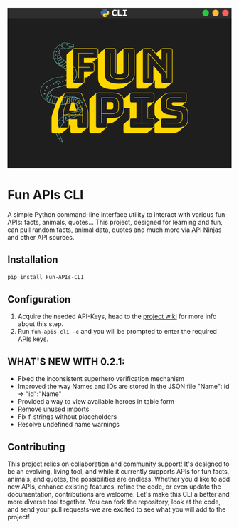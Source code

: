 ![LOGO](https://raw.githubusercontent.com/tahadnan/Fun-APIs-CLI/main/Fun_APIs_logo.png)

# Fun APIs CLI

A simple Python command-line interface utility to interact with various fun APIs: facts, animals, quotes...
This project, designed for learning and fun, can pull random facts, animal data, quotes and much more via API Ninjas and other API sources.

## Installation

```bash
pip install Fun-APIs-CLI
```
## Configuration

1. Acquire the needed API-Keys, head to the [project wiki](https://github.com/tahadnan/Fun-APIs-CLI/wiki) for more info about this step.
2. Run ```fun-apis-cli -c``` and you will be prompted to enter the required APIs keys.

## WHAT'S NEW WITH 0.2.1:
- Fixed the inconsistent superhero verification
mechanism
- Improved the way Names and IDs are stored in the
JSON file "Name": id => "id":"Name"
- Provided a way to view available heroes in table
form
- Remove unused imports
- Fix f-strings without placeholders
- Resolve undefined name warnings


## Contributing

This project relies on collaboration and community support! It's designed to be an evolving, living tool, and while it currently supports APIs for fun facts, animals, and quotes, the possibilities are endless. Whether you'd like to add new APIs, enhance existing features, refine the code, or even update the documentation, contributions are welcome. Let's make this CLI a better and more diverse tool together. You can fork the repository, look at the code, and send your pull requests-we are excited to see what you will add to the project!


